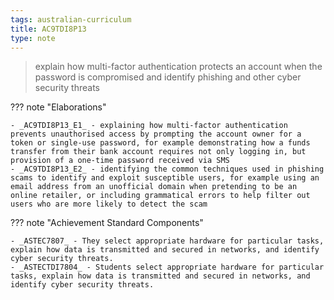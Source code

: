 ```yaml
---
tags: australian-curriculum
title: AC9TDI8P13
type: note
---
```

> explain how multi-factor authentication protects an account when the password is compromised and identify phishing and other cyber security threats

??? note "Elaborations"

	- _AC9TDI8P13_E1_ - explaining how multi-factor authentication prevents unauthorised access by prompting the account owner for a token or single-use password, for example demonstrating how a funds transfer from their bank account requires not only logging in, but provision of a one-time password received via SMS
	- _AC9TDI8P13_E2_ - identifying the common techniques used in phishing scams to identify and exploit susceptible users, for example using an email address from an unofficial domain when pretending to be an online retailer, or including grammatical errors to help filter out users who are more likely to detect the scam
??? note "Achievement Standard Components"

	- _ASTEC7807_ - They select appropriate hardware for particular tasks, explain how data is transmitted and secured in networks, and identify cyber security threats.
	- _ASTECTDI7804_ - Students select appropriate hardware for particular tasks, explain how data is transmitted and secured in networks, and identify cyber security threats.